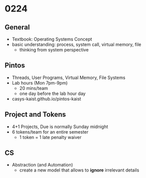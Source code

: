 # 0224

## General

- Textbook: Operating Systems Concept
- basic understanding: process, system call, virtual memory, file
    - thinking from system perspective

## Pintos

- Threads, User Programs, Virtual Memory, File Systems
- Lab hours (Mon 7pm-9pm)
    - 20 mins/team
    - one day before the lab hour day
- casys-kaist.github.io/pintos-kaist

## Project and Tokens

- 4+1 Projects, Due is normally Sunday midnight
- 6 tokens/team for an entire semester
    - 1 token = 1 late penalty waiver

## CS

- Abstraction (and Automation)
    - create a new model that allows to **ignore** irrelevant details